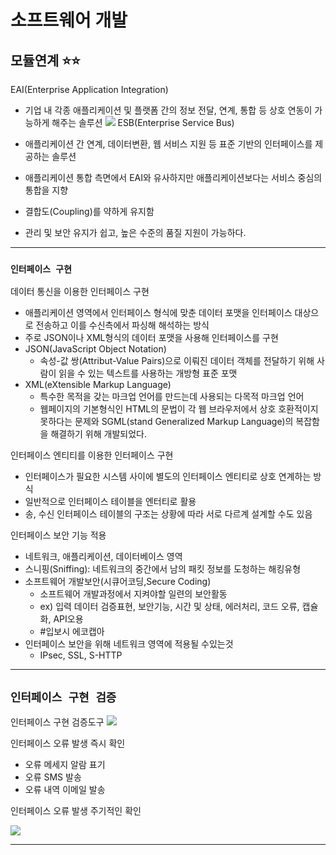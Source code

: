 # **소프트웨어 개발**

## **모듈연계** ⭐️⭐️

EAI(Enterprise Application Integration)

- 기업 내 각종 애플리케이션 및 플랫폼 간의 정보 전달, 연계, 통합 등 상호 연동이 가능하게 해주는 솔루션
  ![](https://s3.us-west-2.amazonaws.com/secure.notion-static.com/bfe1794d-9175-44e8-bee1-e64f8593ac04/%E1%84%89%E1%85%B3%E1%84%8F%E1%85%B3%E1%84%85%E1%85%B5%E1%86%AB%E1%84%89%E1%85%A3%E1%86%BA_2022-02-20_%E1%84%8B%E1%85%A9%E1%84%92%E1%85%AE_7.07.31.png?X-Amz-Algorithm=AWS4-HMAC-SHA256&X-Amz-Content-Sha256=UNSIGNED-PAYLOAD&X-Amz-Credential=AKIAT73L2G45EIPT3X45%2F20220220%2Fus-west-2%2Fs3%2Faws4_request&X-Amz-Date=20220220T101817Z&X-Amz-Expires=86400&X-Amz-Signature=03a6fcb19a134153b127a92f80d4fe039bc1a209f67965c5656c606f01712fa5&X-Amz-SignedHeaders=host&response-content-disposition=filename%20%3D%22%25E1%2584%2589%25E1%2585%25B3%25E1%2584%258F%25E1%2585%25B3%25E1%2584%2585%25E1%2585%25B5%25E1%2586%25AB%25E1%2584%2589%25E1%2585%25A3%25E1%2586%25BA%25202022-02-20%2520%25E1%2584%258B%25E1%2585%25A9%25E1%2584%2592%25E1%2585%25AE%25207.07.31.png%22&x-id=GetObject)
  ESB(Enterprise Service Bus)

- 애플리케이션 간 연계, 데이터변환, 웹 서비스 지원 등 표준 기반의 인터페이스를 제공하는 솔루션
- 애플리케이션 통합 측면에서 EAI와 유사하지만 애플리케이션보다는 서비스 중심의 통합을 지향
- 결합도(Coupling)를 약하게 유지함
- 관리 및 보안 유지가 쉽고, 높은 수준의 품질 지원이 가능하다.

---

### `인터페이스 구현`

데이터 통신을 이용한 인터페이스 구현

- 애플리케이션 영역에서 인터페이스 형식에 맞춘 데이터 포맷을 인터페이스 대상으로 전송하고 이를 수신측에서 파싱해 해석하는 방식
- 주로 JSON이나 XML형식의 데이터 포맷을 사용해 인터페이스를 구현
- JSON(JavaScript Object Notation)
  - 속성-값 쌍(Attribut-Value Pairs)으로 이뤄진 데이터 객체를 전달하기 위해 사람이 읽을 수 있는 텍스트를 사용하는 개방형 표준 포맷
- XML(eXtensible Markup Language)
  - 특수한 목적을 갖는 마크업 언어를 만드는데 사용되는 다목적 마크업 언어
  - 웹페이지의 기본형식인 HTML의 문법이 각 웹 브라우저에서 상호 호환적이지 못하다는 문제와 SGML(stand Generalized Markup Language)의 복잡함을 해결하기 위해 개발되었다.

인터페이스 엔티티를 이용한 인터페이스 구현

- 인터페이스가 필요한 시스템 사이에 별도의 인터페이스 엔티티로 상호 연계하는 방식
- 일반적으로 인터페이스 테이블을 엔터티로 활용
- 송, 수신 인터페이스 테이블의 구조는 상황에 따라 서로 다르계 설계할 수도 있음

인터페이스 보안 기능 적용

- 네트워크, 애플리케이션, 데이터베이스 영역
- 스니핑(Sniffing): 네트워크의 중간에서 남의 패킷 정보를 도청하는 해킹유형
- 소프트웨어 개발보안(시큐어코딩,Secure Coding)
  - 소프트웨어 개발과정에서 지켜야할 일련의 보안활동
  - ex) 입력 데이터 검증표현, 보안기능, 시간 및 상태, 에러처리, 코드 오류, 캡슐화, API오용
  - #입보시 에코캡아
- 인터페이스 보안을 위해 네트워크 영역에 적용될 수있는것
  - IPsec, SSL, S-HTTP

---

## `인터페이스 구현 검증`

인터페이스 구현 검증도구
![](https://s3.us-west-2.amazonaws.com/secure.notion-static.com/e785572f-b7ac-4eca-8366-adb6439599ee/%E1%84%89%E1%85%B3%E1%84%8F%E1%85%B3%E1%84%85%E1%85%B5%E1%86%AB%E1%84%89%E1%85%A3%E1%86%BA_2022-02-20_%E1%84%8B%E1%85%A9%E1%84%92%E1%85%AE_8.51.25.png?X-Amz-Algorithm=AWS4-HMAC-SHA256&X-Amz-Content-Sha256=UNSIGNED-PAYLOAD&X-Amz-Credential=AKIAT73L2G45EIPT3X45%2F20220220%2Fus-west-2%2Fs3%2Faws4_request&X-Amz-Date=20220220T115532Z&X-Amz-Expires=86400&X-Amz-Signature=70753d6c7e643e086a74e2d81bea56159b1055d4793deef7f2f9adf7a06f1b2a&X-Amz-SignedHeaders=host&response-content-disposition=filename%20%3D%22%25E1%2584%2589%25E1%2585%25B3%25E1%2584%258F%25E1%2585%25B3%25E1%2584%2585%25E1%2585%25B5%25E1%2586%25AB%25E1%2584%2589%25E1%2585%25A3%25E1%2586%25BA%25202022-02-20%2520%25E1%2584%258B%25E1%2585%25A9%25E1%2584%2592%25E1%2585%25AE%25208.51.25.png%22&x-id=GetObject)

인터페이스 오류 발생 즉시 확인

- 오류 메세지 알람 표기
- 오류 SMS 발송
- 오류 내역 이메일 발송

인터페이스 오류 발생 주기적인 확인

![](https://s3.us-west-2.amazonaws.com/secure.notion-static.com/ce98cc3a-8901-418b-bec7-0437a909133e/%E1%84%89%E1%85%B3%E1%84%8F%E1%85%B3%E1%84%85%E1%85%B5%E1%86%AB%E1%84%89%E1%85%A3%E1%86%BA_2022-02-20_%E1%84%8B%E1%85%A9%E1%84%92%E1%85%AE_8.52.20.png?X-Amz-Algorithm=AWS4-HMAC-SHA256&X-Amz-Content-Sha256=UNSIGNED-PAYLOAD&X-Amz-Credential=AKIAT73L2G45EIPT3X45%2F20220220%2Fus-west-2%2Fs3%2Faws4_request&X-Amz-Date=20220220T115639Z&X-Amz-Expires=86400&X-Amz-Signature=3dcb8e95af5faf5ba37a1f8898f4e1ec30766090d6d20b7ab6fe961668d81aee&X-Amz-SignedHeaders=host&response-content-disposition=filename%20%3D%22%25E1%2584%2589%25E1%2585%25B3%25E1%2584%258F%25E1%2585%25B3%25E1%2584%2585%25E1%2585%25B5%25E1%2586%25AB%25E1%2584%2589%25E1%2585%25A3%25E1%2586%25BA%25202022-02-20%2520%25E1%2584%258B%25E1%2585%25A9%25E1%2584%2592%25E1%2585%25AE%25208.52.20.png%22&x-id=GetObject)

---

